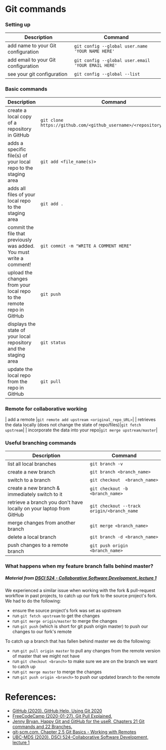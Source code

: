 # Git commands

### Setting up
| Description | Command |
|---------|-------------|
| add name to your Git configuration | `git config --global user.name 'YOUR NAME HERE'` |
| add email to your Git configuration | `git config --global user.email 'YOUR EMAIL HERE'` |
| see your git configuration | `git config --global --list` |

### Basic commands
| Description | Command |
|---------|-------------|
| create a local copy of a repository in GitHub|`git clone https://github.com/<github_username>/<repository_name>.git`|
| adds a specific file(s) of your local repo to the staging area|`git add <file_name(s)>`|
| adds all files of your local repo to the staging area|`git add .`|
| commit the file that previously was added. You must write a comment!|`git commit -m "WRITE A COMMENT HERE"`|
| upload the changes from your local repo to the remote repo in GitHub|`git push`|
| displays the state of your local repository and the staging area|`git status`|
| update the local repo from the repo in GitHub|`git pull`|

### Remote for collaborative working
| add a remote |`git remote add upstream <original_repo_URL>`|
| retrieves the data locally (does not change the state of repo/files)|`git fetch upstream`|
| incorporate the data into your repo|`git merge upstream/master`|

### Useful branching commands

| Description | Command |
|---------|-------------|
| list all local branches | `git branch -v` |
| create a new branch | `git branch <branch_name>` |
| switch to a branch | `git checkout  <branch_name>` |
| create a new branch & immediately switch to it | `git checkout -b <branch_name>` |
| retrieve a branch you don't have locally on your laptop from GitHub| `git checkout --track origin/<branch_name` |
| merge changes from another branch | `git merge <branch_name>` |
| delete a local branch | `git branch -d <branch_name>` |
| push changes to a remote branch | `git push origin <branch_name>` |


### What happens when my feature branch falls behind master?
##### Material from [DSCI 524 - Collaborative Software Development, lecture 1](https://github.ubc.ca/MDS-2019-20/DSCI_524_collab-sw-dev_students/blob/master/lectures/01_lecture-intro-more-git.md)

We experienced a similar issue when working with the fork & pull-request workflow in past projects, to catch up our fork to the source project's fork. We had to do the following:

- ensure the source project's fork was set as upstream
- run `git fetch upstream` to get the changes
- run `git merge origin/master` to merge the changes
- run `git push` (which is short for git push origin master) to push our changes to our fork's remote

To catch up a branch that has fallen behind master we do the following:

- run `git pull origin master` to pull any changes from the remote version of master that we might not have
- run `git checkout <branch>` to make sure we are on the branch we want to catch up
- run `git merge master` to merge the changes
- run `git push origin <branch>` to push our updated branch to the remote

# References:
- [GitHub (2020). GitHub Help, Using Git 2020](https://help.github.com/en/github/using-git)
- [FreeCodeCamp (2020-01-27). Git Pull Explained.](https://www.freecodecamp.org/news/git-pull-explained/)
- [Jenny Bryan. Happy Git and GitHub for the useR, Chapters 21 Git commands and 22 Branches.](https://happygitwithr.com/git-commands.html)
- [git-scm.com. Chapter 2.5 Git Basics - Working with Remotes](https://git-scm.com/book/en/v2/Git-Basics-Working-with-Remotes)
- [UBC-MDS (2020). DSCI 524-Collaborative Software Development, lecture 1](https://github.ubc.ca/MDS-2019-20/DSCI_524_collab-sw-dev_students/blob/master/lectures/01_lecture-intro-more-git.md)